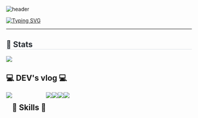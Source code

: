![header](https://capsule-render.vercel.app/api?type=waving&color=6994CDEE&text=&animation=twinkling&height=80)

[![Typing SVG](https://readme-typing-svg.demolab.com?font=Alkatra&weight=500&size=45&duration=4000&pause=3&color=6994CDEE&center=false&vCenter=false&multiline=true&repeat=true&width=1000&height=100&lines=Welcome+to+backendINFJ+GitHub!👐)](https://git.io/typing-svg)
 
<div align="left">   
 
 ---  


<div style="text-align: left;"> 
    <h2 style="border-bottom: 1px solid #d8dee4; color: #282d33;"> 🏅 Stats </h2> <div style="text-align: left;"> <img src="https://github-readme-stats.vercel.app/api?username=backendINFJ&bg_color=180,00000000,&title_color=000000&text_color=000000"
    </div>
    
 
 
<br>

## 💻 DEV's vlog 💻
<div style="display:flex; flex-direction:row;">  
    <a href="https://velog.io/@clover14/posts">
        <img src="https://img.shields.io/badge/velog-000000?style=for-the-badge&logo=velog&logoColor=white"> 
    </a>

  
## 🔨 Skills 🔨  
<div style="display:flex; flex-direction:row;">
    <img src="https://img.shields.io/badge/docker-%230db7ed.svg?style=for-the-badge&logo=docker&logoColor=white"> 
    <img src="https://img.shields.io/badge/kubernetes-%23326ce5.svg?style=for-the-badge&logo=kubernetes&logoColor=white">  
<!--     <img src="https://img.shields.io/badge/terraform-%235835CC.svg?style=for-the-badge&logo=terraform&logoColor=white">
    <img src="https://img.shields.io/badge/Amazon_AWS-232F3E?style=for-the-badge&logo=amazon-aws&logoColor=white"> -->
    <img src="https://img.shields.io/badge/Linux-FCC624?style=for-the-badge&logo=linux&logoColor=black">
    <img src="https://img.shields.io/badge/Amazon_AWS-232F3E?style=for-the-badge&logo=amazon-aws&logoColor=white">
<!--     <img src="https://img.shields.io/badge/PROMETHEUS-E6522C?style=for-the-badge&logo=Prometheus&logoColor=white">
    <br> -->
</div><br>
</div>

<!-- [![Solved.ac](http://mazassumnida.wtf/api/v2/generate_badge?boj=backendINFJ)](https://solved.ac/backendINFJ) -->

 
